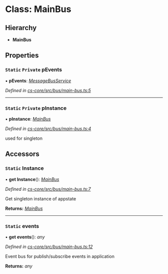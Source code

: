 # Class: MainBus

## Hierarchy

* **MainBus**

## Properties

### `Static` `Private` pEvents

▪ **pEvents**: *[MessageBusService](_cs_core_src_utils_message_bus_message_bus_service_.messagebusservice.md)*

*Defined in [cs-core/src/bus/main-bus.ts:5](https://github.com/TNOCS/csnext/blob/99cbd46d/packages/cs-core/src/bus/main-bus.ts#L5)*

___

### `Static` `Private` pInstance

▪ **pInstance**: *[MainBus](_cs_core_src_bus_main_bus_.mainbus.md)*

*Defined in [cs-core/src/bus/main-bus.ts:4](https://github.com/TNOCS/csnext/blob/99cbd46d/packages/cs-core/src/bus/main-bus.ts#L4)*

used for singleton

## Accessors

### `Static` Instance

• **get Instance**(): *[MainBus](_cs_core_src_bus_main_bus_.mainbus.md)*

*Defined in [cs-core/src/bus/main-bus.ts:7](https://github.com/TNOCS/csnext/blob/99cbd46d/packages/cs-core/src/bus/main-bus.ts#L7)*

Get singleton instance of appstate

**Returns:** *[MainBus](_cs_core_src_bus_main_bus_.mainbus.md)*

___

### `Static` events

• **get events**(): *any*

*Defined in [cs-core/src/bus/main-bus.ts:12](https://github.com/TNOCS/csnext/blob/99cbd46d/packages/cs-core/src/bus/main-bus.ts#L12)*

Event bus for publish/subscribe events in application

**Returns:** *any*
